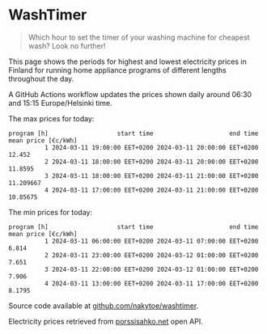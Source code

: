 
# WashTimer

> Which hour to set the timer of your washing machine for cheapest wash? Look no further!

This page shows the periods for highest and lowest electricity prices in Finland 
for running home appliance programs of different lengths throughout the day. 

A GitHub Actions workflow updates the prices shown daily around 06:30 and 15:15 Europe/Helsinki time.

The max prices for today:

	program [h]                   start time                     end time mean price [€c/kWh]
	          1 2024-03-11 19:00:00 EET+0200 2024-03-11 20:00:00 EET+0200              12.452
	          2 2024-03-11 18:00:00 EET+0200 2024-03-11 20:00:00 EET+0200             11.8595
	          3 2024-03-11 18:00:00 EET+0200 2024-03-11 21:00:00 EET+0200           11.209667
	          4 2024-03-11 17:00:00 EET+0200 2024-03-11 21:00:00 EET+0200            10.85675

The min prices for today:

	program [h]                   start time                     end time mean price [€c/kWh]
	          1 2024-03-11 06:00:00 EET+0200 2024-03-11 07:00:00 EET+0200               6.814
	          2 2024-03-11 23:00:00 EET+0200 2024-03-12 01:00:00 EET+0200               7.651
	          3 2024-03-11 22:00:00 EET+0200 2024-03-12 01:00:00 EET+0200               7.906
	          4 2024-03-11 13:00:00 EET+0200 2024-03-11 17:00:00 EET+0200              8.1795


Source code available at [github.com/nakytoe/washtimer](https://github.com/nakytoe/washtimer).

Electricity prices retrieved from [porssisahko.net](https://porssisahko.net/api) open API.
